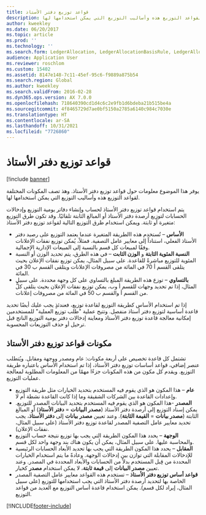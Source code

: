 ```yaml
---
title: قواعد توزيع دفتر الأستاذ
description: توفر هذه المقالة معلومات حول قواعد توزيع دفتر الأستاذ. وهذ تصف المكونات المختلفة لقواعد التوزيع هذه وأساليب التوزيع التي يمكن استخدامها لها.
author: kweekley
ms.date: 06/20/2017
ms.topic: article
ms.prod: ''
ms.technology: ''
ms.search.form: LedgerAllocation, LedgerAllocationBasisRule, LedgerAllocationRequest, LedgerAllocationRule
audience: Application User
ms.reviewer: roschlom
ms.custom: 15402
ms.assetid: 8147e148-7c11-45ef-95c6-f9889a875b54
ms.search.region: Global
ms.author: kweekley
ms.search.validFrom: 2016-02-28
ms.dyn365.ops.version: AX 7.0.0
ms.openlocfilehash: 718640390cd1d4c6c2e9fb1d6bdeba21b515be4a
ms.sourcegitcommit: 4f8465729d7ae0bf5150a2785a6140c984c7030e
ms.translationtype: HT
ms.contentlocale: ar-SA
ms.lasthandoff: 10/31/2021
ms.locfileid: "7726860"
---
```

# <a name="ledger-allocation-rules"></a>قواعد توزيع دفتر الأستاذ

[!include [banner](../includes/banner.md)]

يوفر هذا الموضوع معلومات حول قواعد توزيع دفتر الأستاذ. وهذ تصف المكونات المختلفة لقواعد التوزيع هذه وأساليب التوزيع التي يمكن استخدامها لها.

يتم استخدام قواعد توزيع دفتر الأستاذ لحساب وإنشاء دفاتر يومية التوزيع وإدخالات الحسابات لتوزيع أرصدة دفتر الأستاذ أو المبالغ الثابتة تلقائيًا. وقد تكون طرق التوزيع متغيرة أو ثابتة. ويمكن استخدام طرق التوزيع التالية لقواعد توزيع دفتر الأستاذ:

-   **الأساس** – تُستخدم هذه االطريقة المتغيرة عندما يعتمد التوزيع على رصيد دفتر الأستاذ الفعلي، استناداً إلى معايير عامل التصفية. فمثلاً، يُمكن توزيع نفقات الإعلانات وفقًا لمبيعات كل قسم بالنسبة إلى المبيعات الإدارية الإجمالية.
-   **النسبة المئوية الثابتة** و **الوزن الثابت** – في هذه الطرق، يتم تحديد الوزن أو النسبة المئوية للتوزيع مباشرةً للقاعدة. على سبيل المثال، يمكن توزيع نفقات الإعلان بحيث يتلقى القسم أ 70 في المائة من مصروفات الإعلانات ويتلقى القسم ب 30 في المائة.
-   **بالتساوي** – توزع هذه الطريقة المبلغ بالتساوي على كل وجهة محددة. على سبيل المثال، إذا تم تحديد وجهات للقسم أ وب، يمكن توزيع نفقات الإعلان بحيث يتلقى كلُّ من القسم أ والقسم ب 50 في المائة من مصروفات إعلانات.

إذا تم استخدام الأساس كطريقة التوزيع لقاعدة توزيع، فعندئذٍ يجب عليك أيضًا تحديد قاعدة أساسية لتوزيع دفتر أستاذ منفصل. وتتيح عملية "طلب توزيع العملية" للمستخدمين إمكانية معالجة قاعدة توزيع دفتر الأستاذ ومعاينة إدخالات دفتر يومية التوزيع الناتج قبل ترحيل أو حذف التوزيعات المحسوبة.

## <a name="components-of-ledger-allocation-rules"></a>مكونات قواعد توزيع دفتر الأستاذ
تشتمل كل قاعدة تخصيص على أربعة مكونات: عام ومصدر ووجهة ومقابل. ويُتطلب عنصر إضافي، قواعد أساسات توزيع دفتر الأستاذ، إذا تم استخدام الأساس باعتباره طريقة التوزيع. ويقدم كل مكون من هذه المكونات جزءًا مهمًا من المعلومات المطلوبة لمعالجة عمليات التوزيع.

-   **عام** – هذا المكون هو الذي يقوم فيه المستخدم بتحديد الخيارات مثل  طريقة التوزيع وإعدادات القاعدة بين الشركات الشقيقة وما إذا كانت القاعدة نشطة أم لا.
-   **المصدر** -هذا المكون هو الذي يقوم فيه المستخدم بتحديد البيانات المصدر للتوزيع. يمكن إسناد التوزيع إلى أرصدة دفتر الأستاذ (**مصدر البيانات** = **دفتر الأستاذ**) أو المبالغ الثابتة (**مصدر بيانات** = **القيمة الثابتة**). وعند تعيين **مصدر بيانات** إلى **دفتر الأستاذ**، يجب تحديد معايير عامل التصفية المصدر لقاعدة توزيع دفتر الأستاذ (على سبيل المثال، نفقات الإعلان).
-   **الوجهة** – يحدد هذا المكون الطريقة التي يجب بها توزيع نتيجة حساب التوزيع والمحاسبة عليها. على سبيل المثال، يمكن أن يكون هناك بند وجهة واحد لكل قسم.
-   **المقابل** – يحدد هذا المكون الطريقة التي يجب بها تحديد الأبعاد الحسابات الرئيسية للإدخالات المقابلة التي توازن بين إدخالات الوجهة. وعادةً ما يتم استخدام الخيارات المحددة من قِبل المستخدم بدلاً من الحسابات والأبعاد المحددة في المصدر. وعند تعيين **مصدر البيانات** إلى **قيمة ثابتة**، لا يمكن استخدام **مصدر** كخيار.
-   **قواعد أساس توزيع دفتر الأستاذ** – تستخدم هذه القواعد معايير عامل التصفية المصدر الخاصة بها لتحديد أرصدة دفتر الأستاذ التي يجب استخدامها للتوزيع (على سبيل المثال، إيراد لكل قسم). يمكن استخدام قاعدة أساس التوزيع مع العديد من قواعد التوزيع.






[!INCLUDE[footer-include](../../includes/footer-banner.md)]
